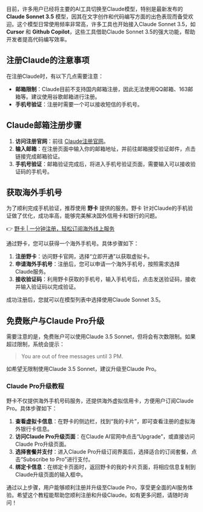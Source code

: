 目前，许多用户已经将主要的AI工具切换至Claude模型，特别是最新发布的 **Claude Sonnet 3.5** 模型，因其在文字创作和代码编写方面的出色表现而备受欢迎。这个模型日常使用频率非常高，许多工具也开始接入Claude Sonnet 3.5，如 **Cursor** 和 **Github Copilot**，这些工具借助Claude Sonnet 3.5的强大功能，帮助开发者提高代码编写效率。

## 注册Claude的注意事项

在注册Claude时，有以下几点需要注意：

- **邮箱限制**：Claude目前不支持国内邮箱注册，因此无法使用QQ邮箱、163邮箱等。建议使用谷歌邮箱进行注册。
- **手机号验证**：注册时需要一个可以接收短信的手机号。

## Claude邮箱注册步骤

1. **访问注册官网**：前往 [Claude注册官网](https://claude.ai/login)。
2. **输入邮箱**：在注册页面中输入你的邮箱地址，并前往邮箱接受验证邮件，点击链接完成邮箱验证。
3. **手机号验证**：邮箱验证完成后，将进入手机号验证页面，需要输入可以接收验证码的手机号。

## 获取海外手机号

为了顺利完成手机验证，推荐使用 **野卡** 提供的服务。野卡 针对Claude的手机验证做了优化，成功率高，能够完美解决国外信用卡和银行的问题。

👉 [野卡 | 一分钟注册，轻松订阅海外线上服务](https://bit.ly/bewildcard)

通过野卡，您可以获得一个海外手机号。具体步骤如下：

1. **注册野卡**：访问野卡官网，选择“立即开通”以获取虚拟卡。
2. **申请海外手机号**：注册后，您可以申请一个海外手机号，按照需求选择Claude服务。
3. **接收验证码**：利用野卡获取的手机号，输入手机号后，点击发送验证码，接收并输入验证码以完成验证。

成功注册后，您就可以在模型列表中选择使用Claude Sonnet 3.5。

## 免费账户与Claude Pro升级

需要注意的是，免费账户可以使用Claude 3.5 Sonnet，但将会有次数限制。如果超过限制，系统会提示：

> You are out of free messages until 3 PM.

如希望无限制使用Claude 3.5 Sonnet，建议升级至Claude Pro。

### Claude Pro升级教程

野卡不仅提供海外手机号码服务，还提供海外虚拟信用卡，方便用户订阅Claude Pro。具体步骤如下：

1. **查看虚拟卡信息**：在野卡的侧边栏，找到“我的卡片”，即可查看注册的虚拟海外银行卡信息。
2. **访问Claude Pro升级页面**：在Claude AI官网中点击“Upgrade”，或直接访问Claude Pro升级页面。
3. **选择套餐并支付**：进入Claude Pro升级订阅界面后，选择适合的订阅套餐，点击“Subscribe to Pro”进行支付。
4. **绑定卡信息**：在绑定卡页面时，返回野卡的我的卡片页面，将相应信息复制到Claude升级页面的输入框中。

通过以上步骤，用户能够顺利注册并升级至Claude Pro，享受更全面的AI服务体验。希望这个教程能帮助您顺利注册和升级Claude。如有更多问题，请随时询问！